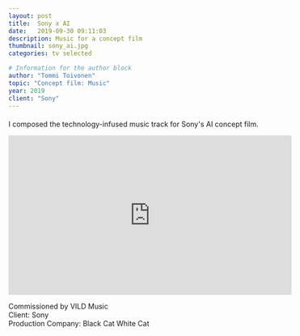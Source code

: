 ```yaml
---
layout: post
title:  Sony x AI
date:   2019-09-30 09:11:03
description: Music for a concept film
thumbnail: sony_ai.jpg
categories: tv selected

# Information for the author block
author: "Tommi Toivonen"
topic: "Concept film: Music"
year: 2019
client: "Sony"
---
```


#### 

I composed the technology-infused music track for Sony's AI concept film.

<iframe width="560" height="315" src="https://www.youtube.com/embed/qcHH8Da--Ew" frameborder="0" allow="accelerometer; autoplay; encrypted-media; gyroscope; picture-in-picture" allowfullscreen></iframe>

Commissioned by VILD Music  
Client: Sony  
Production Company: Black Cat White Cat
